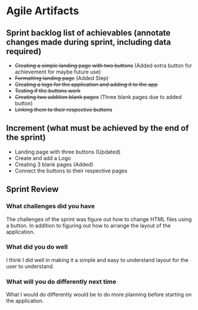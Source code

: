 # Agile Artifacts 

## Sprint backlog list of achievables (annotate changes made during sprint, including data required)
- ~~Creating a simple landing page with two buttons~~ (Added extra button for achievement for maybe future use)
- ~~Formatting landing page~~ (Added Step)
- ~~Creating a logo for the application and adding it to the app~~ 
- ~~Testing if the buttons work~~
- ~~Creating two addition blank pages~~ (Three blank pages due to added button)
- ~~Linking them to their respective buttons~~

## Increment (what must be achieved by the end of the sprint)
- Landing page with three buttons (Updated)
- Create and add a Logo 
- Creating 3 blank pages (Added)
- Connect the buttons to their respective pages

## Sprint Review 
### What challenges did you have
The challenges of the sprint was figure out how to change HTML files using a button. In addition to figuring out how to arrange the layout of the application. 
### What did you do well
I think I did well in making it a simple and easy to understand layout for the user to understand. 
### What will you do differently next time
What I would do differently would be to do more planning before starting on the application. 